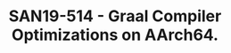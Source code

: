 ---
categories:
- san19
description: Graal is a dynamic compiler that integrates with the HotSpot JVM and
  converts Java bytecode to native machine code at runtime. It can be a replacement
  of the C2 compiler in Hotspot with the basic advantage that Graal is written in
  Java rather than C++, which makes it probably safety and easier to maintain and
  extend. Besides, Graal compiler has a focus on high performance so its also a big
  part of what makes Java as faster as it is.<br /> <br /> Currently Graal has added
  many optimization mechanisms like speculative optimizations, inlining, partial escape
  analysis, lowering snippets, etc. Even so, compared to the C2 compiler, Graal still
  lose some optimizations and new features of OpenJDK especially for AArch64. Its
  performance could be better.<br /> <br /> This presentation explores the status
  of Graal Optimization on AArch64, together with the performance data of some benchmarks.
  Some of the focus is on the recent changes and the improvement in AArch64 port which
  Arm contributes to. Some of the future works may also be introduced.
image:
  featured: 'true'
  path: /assets/images/featured-images/san19/SAN19-514.png
session_attendee_num: '2'
session_id: SAN19-514
session_room: Sunset IV (Session 2)
session_slot:
  end_time: '2019-09-27 11:55:00'
  start_time: '2019-09-27 11:30:00'
session_speakers:
- speaker_bio: ''
  speaker_company: ''
  speaker_image: /assets/images/speakers/placeholder.jpg
  speaker_location: ''
  speaker_name: Xiaohong Gong (Arm Technology China)
  speaker_position: ''
  speaker_username: xiaohong_gong_arm_technology_china.1zvaflbm
session_track: Open Source Development
tag: session
tags:
- Open Source Development
title: SAN19-514 - Graal Compiler Optimizations on AArch64.
---